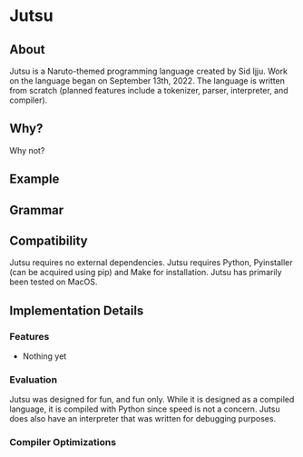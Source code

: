 # Jutsu

## About

Jutsu is a Naruto-themed programming language created by Sid Ijju. Work on the language began on September 13th, 2022. The language is written from scratch (planned features include a tokenizer, parser, interpreter, and compiler).

## Why?

Why not?

## Example
## Grammar

## Compatibility

Jutsu requires no external dependencies. Jutsu requires Python, Pyinstaller (can be acquired using pip) and Make for installation. Jutsu has primarily been tested on MacOS.  

## Implementation Details

### Features

* Nothing yet

### Evaluation

Jutsu was designed for fun, and fun only. While it is designed as a compiled language, it is compiled with Python since speed is not a concern. Jutsu does also have an interpreter that was written for debugging purposes.

### Compiler Optimizations
